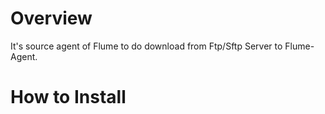 Overview
=======================================
It's source agent of Flume to do download from Ftp/Sftp Server to Flume-Agent.

How to Install
=======================================
